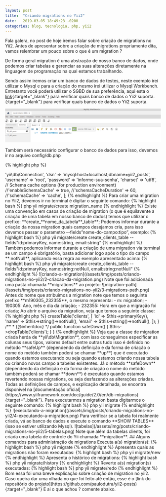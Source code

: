 ```yaml
---
layout: post
title:  "Criando migrations no Yii2"
date:   2019-03-05 18:49:23 -0200
categories: blog, tecnologia, php, yii2
---
```


Fala galera, no post de hoje iremos falar sobre criação de migrations no Yii2. Antes de apresentar sobre a criação de migrations propriamente dita, vamos relembrar um pouco sobre o que é um migration ? 

De forma geral migration é uma abstração de nosso banco de dados, onde podemos criar tabelas e gerenciar as suas alterações diretamente na linguagem de programação na qual estamos trabalhando. 

Sendo assim iremos criar um banco de dados de testes, neste exemplo irei utilizar o Mysql e para a criação do mesmo irei utilizar o Mysql Workbench. Entretanto você poderá utilizar o SGBD de sua preferência, aqui esta o [link](https://www.yiiframework.com/doc/guide/2.0/en/db-active-record){:target="_blank"} para verificar quais banco de dados o Yii2 suporta.
{:target="_blank"} para verificar quais banco de dados o Yii2 suporta.

![criando-o-banco-de-dados](/assets/img/posts/criando-migrations-no-yii2/1-criando-banco-de-dados.png)

Também será necessário configurar o banco de dados para isso, devemos ir no arquivo config/db.php 


{% highlight php %}
 <?php

return [
    'class' => 'yii\db\Connection',
    'dsn' => 'mysql:host=localhost;dbname=yii2_posts',
    'username' => 'root',
    'password' => 'informe-sua-senha',
    'charset' => 'utf8',

    // Schema cache options (for production environment)
    //'enableSchemaCache' => true,
    //'schemaCacheDuration' => 60,
    //'schemaCache' => 'cache',
];

{% endhighlight %}

Para criar uma migration no Yii2, devemos ir no terminal é digitar o seguinte comando: 

{% highlight bash %}
  php yii migrate/create migration_name
{% endhighlight %}

Existe uma convenção em casos de criação de migration (o que é equilavente a criação de uma tabela em nosso banco de dados) temos que utilizar o prefixo: **create_**nome_da_tabela**_table**;

Podemos informar durante a criação da nossa migration quais campos desejamos cria, para isso devemos passar o parametro --fields”nome-do-campo:tipo”, exemplo:  

{% highlight bash %}
  php yii migrate/create create_clients_table --fields"id:primaryKey, name:string, email:string"
{% endhighlight %}

Também podemos informar durante a criação de uma migration via terminal se um campo é obrigatório, basta adicionar logo após o tipo do campo **:notNull**, aplicando essa regra ao exemplo apresentado acima:

{% highlight bash %}
  php yii migrate/create create_clients_table --fields"id:primaryKey, name:string:notNull, email:string:notNull"
{% endhighlight %}


![criando-a-migration](/assets/img/posts/criando-migrations-no-yii2/2-criacao-da-migration.png)

Note que foi adicionada uma pasta chamada **migrations** ao projeto:

![migration-path](/assets/img/posts/criando-migrations-no-yii2/3-migrations-path.png)

Antes do nome que atribuímos a migration note que temos o seguinte prefixo **m190305_232355**, o mesmo representa:

- m: migration;
- 190305: Ano, mês e dia da criação;
- 232355: Hora em que a migração foi criada;

Ao abrir o arquivo da migration, veja que temos a seguinte classe:

{% highlight php %}
<?php

use yii\db\Migration;

/**
 * Handles the creation of table `clients`.
 */
class m190305_232655_create_clients_table extends Migration
{
    /**
     * {@inheritdoc}
     */
    public function safeUp()
    {
        $this->createTable('clients', [
            'id' => $this->primaryKey(),
            'name' => $this->string()->notNull(),
            'email' => $this->string()->notNull(),
        ]);
    }

    /**
     * {@inheritdoc}
     */
    public function safeDown()
    {
        $this->dropTable('clients');
    }
}

{% endhighlight %}

Veja que a classe de migration criada herda de **yii\db\Migration**, com isso conseguimos especificar as colunas seus tipos, valores default entre outras tudo isso é definido no método **safeUp** (dependendo da definição e da forma de criação o nome do metódo também poderá se chamar **up**) que é executado quando estamos executando ou seja quando estamos criando nossa tabela ou criando novos campo a tabelas existentes. 

Já o método **safeDown** (dependendo da definição e da forma de criação o nome do metódo também poderá se chamar **down**) é executado quando estamos revertendo nossas migrations, ou seja desfazendo as alterações criadas.

Todas as definições de campos, e explicação detalhada, se encontra disponível na [documentação oficial](https://www.yiiframework.com/doc/guide/2.0/en/db-migrations){:target="_blank"}.

Para executarmos a migration basta digitarmos o seguinte comando:

{% highlight bash %}
  php yii migrate
{% endhighlight %}

![executando-a-migration](/assets/img/posts/criando-migrations-no-yii2/4-executando-a-migration.png)

Para verificar se a tabela foi realmente criada, vá ao banco de dados e execute o comando **SHOW TABLES** (isso se estiver utilizando Mysql).

![tabelas](/assets/img/posts/criando-migrations-no-yii2/5-tabelas.png)

Note que além da tabelas clients, foi criada uma tabela de controle do Yii chamada **migration**.

## Alguns comandos para administração de migrations

Executa a(s) migration(s):

{% highlight bash %}
  php yii migrate
{% endhighlight %}

Apresenta quais as migrations não foram executadas:

{% highlight bash %}
  php yii migrate/new
{% endhighlight %}


Apresenta o histórico de migrations:

{% highlight bash %}
  php yii migrate/history
{% endhighlight %}

Reverte a(s) migration(s) executadas:

{% highlight bash %}
  php yii migrate/redo
{% endhighlight %}


Bom essa foi uma breve explicação sobre criação de migration no yii2. 
Caso queira dar uma olhada no que foi feito até então, esse é o [link do repositório do projeto](https://github.com/paulodutra/yii2-posts){:target="_blank"}

E ai o que achou ? comente abaixo. 
